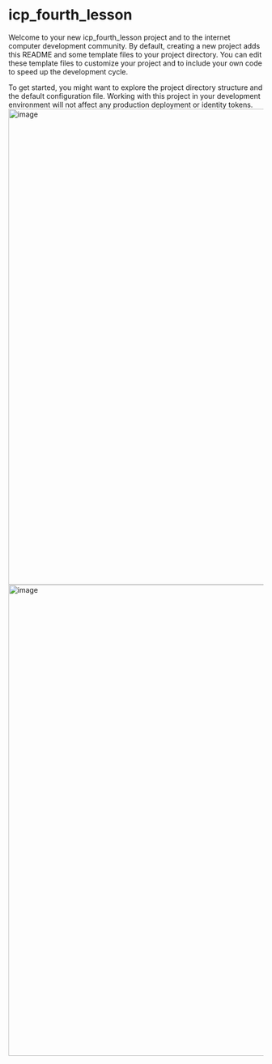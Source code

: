 # icp_fourth_lesson

Welcome to your new icp_fourth_lesson project and to the internet computer development community. By default, creating a new project adds this README and some template files to your project directory. You can edit these template files to customize your project and to include your own code to speed up the development cycle.

To get started, you might want to explore the project directory structure and the default configuration file. Working with this project in your development environment will not affect any production deployment or identity tokens.
<img width="940" alt="image" src="https://user-images.githubusercontent.com/35567987/157873360-8ac9ce3a-6990-44be-ad4c-59735256eb33.png">
<img width="931" alt="image" src="https://user-images.githubusercontent.com/35567987/157873408-54ccbd7a-63cb-4af1-b15a-f23d510a6e2b.png">
